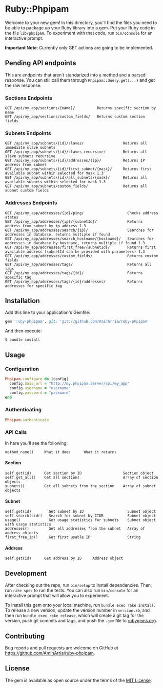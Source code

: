 # Ruby::Phpipam

Welcome to your new gem! In this directory, you'll find the files you need to be able to package up your Ruby library into a gem. Put your Ruby code in the file `lib/phpipam`. To experiment with that code, run `bin/console` for an interactive prompt.

**Important Note**: Currently only GET actions are going to be implemented.

## Pending API endpoints
This are endpoints that aren't standarized into a method and a parsed response. You can still call them through ```Phpipam::Query.get(...)``` and get the raw response.

### Sections Endpoints
```
GET /api/my_app/sections/{name}/          Returns specific section by name
GET /api/my_app/sections/custom_fields/   Returns custom section fields
```

### Subnets Endpoints
```
GET /api/my_app/subnets/{id}/slaves/                  Returns all immediate slave subnets
GET /api/my_app/subnets/{id}/slaves_recursive/        Returns all slave subnets recursive
GET /api/my_app/subnets/{id}/addresses/{ip}/          Returns IP address from subnet
GET /api/my_app/subnets/{id}/first_subnet/{mask}/     Returns first available subnet within selected for mask 1.3
GET /api/my_app/subnets/{id}/all_subnets/{mask}/      Returns all available subnets within selected for mask 1.3
GET /api/my_app/subnets/custom_fields/                Returns all subnet custom fields
```

### Addresses Endpoints
```
GET /api/my_app/addresses/{id}/ping/                    Checks address status
GET /api/my_app/addresses/{ip}/{subnetId}/              Returns address from subnet by ip address 1.3
GET /api/my_app/addresses/search/{ip}/                  Searches for addresses in database, returns multiple if found
GET /api/my_app/addresses/search_hostname/{hostname}/   Searches for addresses in database by hostname, returns multiple if found 1.3
GET /api/my_app/addresses/first_free/{subnetId}/        Returns first available address (subnetId can be provided with parameters) 1.3
GET /api/my_app/addresses/custom_fields/                Returns custom fields
GET /api/my_app/addresses/tags/                         Returns all tags
GET /api/my_app/addresses/tags/{id}/                    Returns specific tag
GET /api/my_app/addresses/tags/{id}/addresses/          Returns addresses for specific tag
```

## Installation

Add this line to your application's Gemfile:

```ruby
gem 'ruby-phpipam', git: 'git://github.com/AminArria/ruby-phpipam'

```

And then execute:

    $ bundle install


## Usage

### Configuration
```ruby
Phpipam.configure do |config|
  config.base_url = "http://my.phpipam.server/api/my_app"
  config.username = "username"
  config.password = "password"
end
```

### Authenticating
```ruby
Phpipam.authenticate
```

### API Calls
In here you'll see the following:
```
method_name()     What it does      What it returns
```

#### Section
```
self.get(id)      Get section by ID                   Section object
self.get_all()    Get all sections                    Array of section objects
subnets()         Get all subnets from the section    Array of subnet objects
```

#### Subnet
```
self.get(id)        Get subnet by ID                    Subnet object
self.search(cidr)   Search for subnet by CIDR           Subnet object
usage()             Get usage statistics for subnets    Subnet object with usage statistics
addresses()         Get all addresses from the subnet   Array of address objects
first_free_ip()     Get first usable IP                 String
```

#### Address
```
self.get(id)      Get address by ID     Address object
```

## Development

After checking out the repo, run `bin/setup` to install dependencies. Then, run `rake spec` to run the tests. You can also run `bin/console` for an interactive prompt that will allow you to experiment.

To install this gem onto your local machine, run `bundle exec rake install`. To release a new version, update the version number in `version.rb`, and then run `bundle exec rake release`, which will create a git tag for the version, push git commits and tags, and push the `.gem` file to [rubygems.org](https://rubygems.org).

## Contributing

Bug reports and pull requests are welcome on GitHub at https://github.com/AminArria/ruby-phpipam.


## License

The gem is available as open source under the terms of the [MIT License](http://opensource.org/licenses/MIT).

